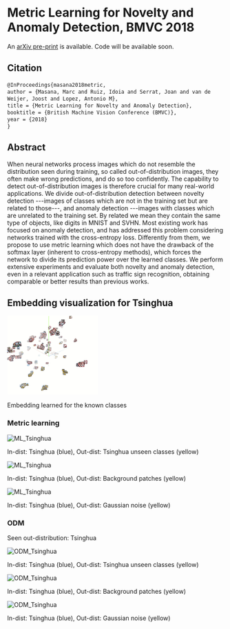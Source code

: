 # Metric Learning for Novelty and Anomaly Detection, BMVC 2018
An [arXiv pre-print](https://arxiv.org/abs/1808.05492) is available. Code will be available soon.

## Citation
```
@InProceedings{masana2018metric,
author = {Masana, Marc and Ruiz, Idoia and Serrat, Joan and van de Weijer, Joost and Lopez, Antonio M},
title = {Metric Learning for Novelty and Anomaly Detection},
booktitle = {British Machine Vision Conference (BMVC)},
year = {2018}
}
```

## Abstract
When neural networks process images which do not resemble the distribution seen during training, so called out-of-distribution images, they often make wrong predictions, and do so too confidently. The capability to detect out-of-distribution images is therefore crucial for many real-world applications. We divide out-of-distribution detection between novelty detection ---images of classes which are not in the training set but are related to those---, and anomaly detection ---images with classes which are unrelated to the training set. By related we mean they contain the same type of objects, like digits in MNIST and SVHN. Most existing work has focused on anomaly detection, and has addressed this problem considering networks trained with the cross-entropy loss. Differently from them, we propose to use metric learning which does not have the drawback of the softmax layer (inherent to cross-entropy methods), which forces the network to divide its prediction power over the learned classes. We perform extensive experiments and evaluate both novelty and anomaly detection, even in a relevant application such as traffic sign recognition, obtaining comparable or better results than previous works.

## Embedding visualization for Tsinghua
![ODM_Tsinghua](docs/ODM_tsinghua_train.gif)

Embedding learned for the known classes

### Metric learning

![ML_Tsinghua](docs/ML_tsinghua.gif)

In-dist: Tsinghua (blue), Out-dist: Tsinghua unseen classes (yellow)

![ML_Tsinghua](docs/ML_background.gif)

In-dist: Tsinghua (blue), Out-dist: Background patches (yellow)

![ML_Tsinghua](docs/ML_noise.gif)

In-dist: Tsinghua (blue), Out-dist: Gaussian noise (yellow)


### ODM
Seen out-distribution: Tsinghua

![ODM_Tsinghua](docs/ODM_tsinghua.gif)

In-dist: Tsinghua (blue), Out-dist: Tsinghua unseen classes (yellow)

![ODM_Tsinghua](docs/ODM_background.gif)

In-dist: Tsinghua (blue), Out-dist: Background patches (yellow)

![ODM_Tsinghua](docs/ODM_noise.gif)

In-dist: Tsinghua (blue), Out-dist: Gaussian noise (yellow)
